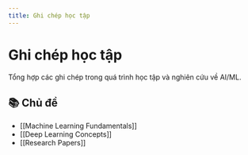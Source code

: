 ```yaml
---
title: Ghi chép học tập
---
```


# Ghi chép học tập

Tổng hợp các ghi chép trong quá trình học tập và nghiên cứu về AI/ML.

## 📚 Chủ đề

- [[Machine Learning Fundamentals]]
- [[Deep Learning Concepts]]
- [[Research Papers]]
